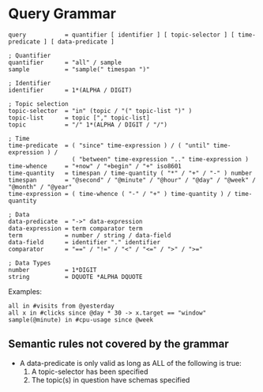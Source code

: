 # Query Grammar

```abnf
query           = quantifier [ identifier ] [ topic-selector ] [ time-predicate ] [ data-predicate ]

; Quantifier
quantifier      = "all" / sample
sample          = "sample(" timespan ")"

; Identifier
identifier      = 1*(ALPHA / DIGIT)

; Topic selection
topic-selector  = "in" (topic / "(" topic-list ")" )
topic-list      = topic ["," topic-list]
topic           = "/" 1*(ALPHA / DIGIT / "/")

; Time
time-predicate  = ( "since" time-expression ) / ( "until" time-expression ) / 
                  ( "between" time-expression ".." time-expression )
time-whence     = "+now" / "+begin" / "+" iso8601
time-quantity   = timespan / time-quantity ( "*" / "+" / "-" ) number
timespan        = "@second" / "@minute" / "@hour" / "@day" / "@week" / "@month" / "@year"
time-expression = ( time-whence ( "-" / "+" ) time-quantity ) / time-quantity

; Data
data-predicate  = "->" data-expression
data-expression = term comparator term
term            = number / string / data-field
data-field      = identifier "." identifier
comparator      = "==" / "!=" / "<" / "<=" / ">" / ">="

; Data Types
number          = 1*DIGIT
string          = DQUOTE *ALPHA DQUOTE
```

Examples:

```
all in #visits from @yesterday
all x in #clicks since @day * 30 -> x.target == "window"
sample(@minute) in #cpu-usage since @week
```

## Semantic rules not covered by the grammar

* A data-predicate is only valid as long as ALL of the following is true:
  1. A topic-selector has been specified
  2. The topic(s) in question have schemas specified
